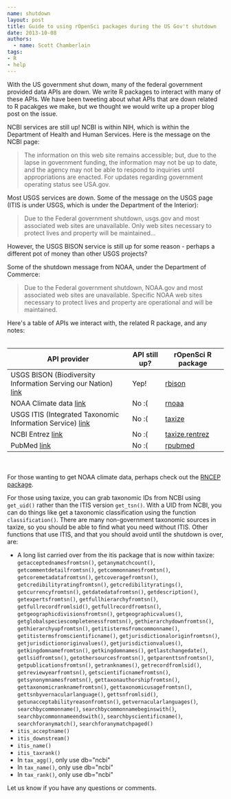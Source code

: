 ```yaml
---
name: shutdown
layout: post
title: Guide to using rOpenSci packages during the US Gov't shutdown
date: 2013-10-08
authors:
  - name: Scott Chamberlain
tags:
- R
- help
---
```


With the US government shut down, many of the federal government provided data APIs are down. We write R packages to interact with many of these APIs. We have been tweeting about what APIs that are down related to R pacakges we make, but we thought we would write up a proper blog post on the issue.

NCBI services are still up! NCBI is within NIH, which is within the Department of Health and Human Services. Here is the message on the NCBI page:

> The information on this web site remains accessible; but, due to the lapse in government funding, the information may not be up to date, and the agency may not be able to respond to inquiries until appropriations are enacted. For updates regarding government operating status see USA.gov.

Most USGS services are down. Some of the message on the USGS page (ITIS is under USGS, which is under the Department of the Interior):

> Due to the Federal government shutdown, usgs.gov and most associated web sites are unavailable. Only web sites necessary to protect lives and property will be maintained...

However, the USGS BISON service is still up for some reason - perhaps a different pot of money than other USGS projects?

Some of the shutdown message from NOAA, under the Department of Commerce:

> Due to the Federal government shutdown, NOAA.gov and most associated web sites are unavailable. Specific NOAA web sites necessary to protect lives and property are operational and will be maintained.

Here's a table of APIs we interact with, the related R package, and any notes:
<br><br>
<table class="table table-bordered table-striped">
  <thead>
      <tr>
        <th>API provider</th>
        <th>API still up?</th>
        <th>rOpenSci R package</th>
      </tr>
    </thead>
    <tbody>
      <tr>
        <td>USGS BISON (Biodiversity Information Serving our Nation) <a href="http://bison.usgs.ornl.gov/services.html">link</a></td>
        <td>Yep!</td>
        <td><a href="https://github.com/ropensci/rbison">rbison</a></td>
      </tr>
      <tr>
        <td>NOAA Climate data <a href="http://www.ncdc.noaa.gov/cdo-web/webservices">link</a></td>
        <td>No :(</td>
        <td><a href="https://github.com/ropensci/rnoaa">rnoaa</a></td>
      </tr>
      <tr>
        <td>USGS ITIS (Integrated Taxonomic Information Service) <a href="http://www.itis.gov/ws_description.html">link</a></td>
        <td>No :(</td>
        <td><a href="https://github.com/ropensci/taxize_">taxize</a></td>
      </tr>
      <tr>
        <td>NCBI Entrez <a href="http://www.ncbi.nlm.nih.gov/">link</a></td>
        <td>No :(</td>
        <td><a href="https://github.com/ropensci/taxize_">taxize</a>,<a href="https://github.com/ropensci/rentrez">rentrez</a></td>
      </tr>
      <tr>
        <td>PubMed <a href="http://www.ncbi.nlm.nih.gov/pubmed">link</a></td>
        <td>No :(</td>
        <td><a href="https://github.com/ropensci/rpubmed">rpubmed</a></td>
      </tr>
    </tbody>
</table>

<br><br>
For those wanting to get NOAA climate data, perhaps check out the [RNCEP package][rncep].

For those using taxize, you can grab taxonomic IDs from NCBI using `get_uid()` rather than the ITIS version `get_tsn()`. With a UID from NCBI, you can do things like get a taxonomic classification using the function `classification()`. There are many non-government taxonomic sources in taxize, so you should be able to find what you need without ITIS. Other functions that use ITIS, and that you should avoid until the shutdown is over, are:

* A long list carried over from the itis package that is now within taxize: `getacceptednamesfromtsn()`, `getanymatchcount()`, `getcommentdetailfromtsn()`, `getcommonnamesfromtsn()`, `getcoremetadatafromtsn()`, `getcoveragefromtsn()`, `getcredibilityratingfromtsn()`, `getcredibilityratings()`, `getcurrencyfromtsn()`, `getdatedatafromtsn()`, `getdescription()`, `getexpertsfromtsn()`, `getfullhierarchyfromtsn()`, `getfullrecordfromlsid()`, `getfullrecordfromtsn()`, `getgeographicdivisionsfromtsn()`, `getgeographicvalues()`, `getglobalspeciescompletenessfromtsn()`, `gethierarchydownfromtsn()`, `gethierarchyupfromtsn()`, `getitistermsfromcommonname()`, `getitistermsfromscientificname()`, `getjurisdictionaloriginfromtsn()`, `getjurisdictionoriginvalues()`, `getjurisdictionvalues()`, `getkingdomnamefromtsn()`, `getkingdomnames()`, `getlastchangedate()`, `getlsidfromtsn()`, `getothersourcesfromtsn()`, `getparenttsnfromtsn()`, `getpublicationsfromtsn()`, `getranknames()`, `getrecordfromlsid()`, `getreviewyearfromtsn()`, `getscientificnamefromtsn()`, `getsynonymnamesfromtsn()`, `gettaxonauthorshipfromtsn()`, `gettaxonomicranknamefromtsn()`, `gettaxonomicusagefromtsn()`, `gettsnbyvernacularlanguage()`, `gettsnfromlsid()`, `getunacceptabilityreasonfromtsn()`, `getvernacularlanguages()`, `searchbycommonname()`, `searchbycommonnamebeginswith()`, `searchbycommonnameendswith()`, `searchbyscientificname()`, `searchforanymatch()`, `searchforanymatchpaged()`
* `itis_acceptname()`
* `itis_downstream()`
* `itis_name()`
* `itis_taxrank()`
* In `tax_agg()`, only use db="ncbi"
* In `tax_name()`, only use db="ncbi"
* In `tax_rank()`, only use db="ncbi"

Let us know if you have any questions or comments.

[rncep]: http://cran.r-project.org/web/packages/RNCEP/index.html
